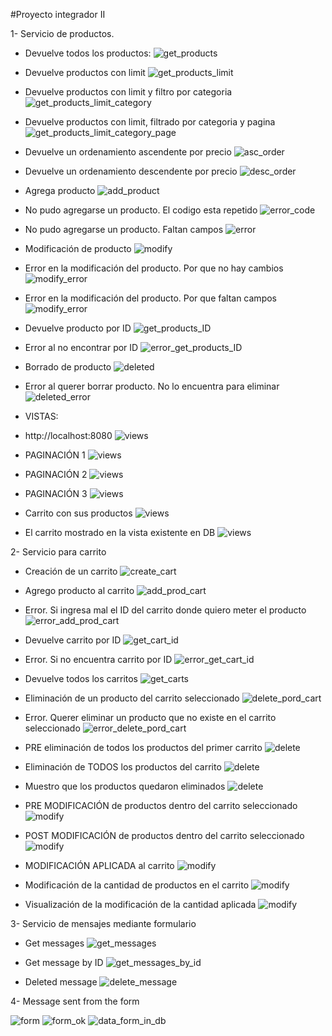 #Proyecto integrador II

1- Servicio de productos.

- Devuelve todos los productos:
  ![get_products](./capturas/trae%20todos%20los%20productos.png)

- Devuelve productos con limit
  ![get_products_limit](./capturas/trae%20productos%20con%20limit.png)

- Devuelve productos con limit y filtro por categoria
  ![get_products_limit_category](./capturas/trae%20prod%20con%20limit%20y%20filtro%20categoria.png)

- Devuelve productos con limit, filtrado por categoria y pagina
  ![get_products_limit_category_page](./capturas/trae%20prod%20con%20limit%20filtro%20y%20page.png)

- Devuelve un ordenamiento ascendente por precio
  ![asc_order](./capturas/ordenamiento%20ascendente.png)

- Devuelve un ordenamiento descendente por precio
  ![desc_order](./capturas/ordenamiento%20descendente.png)

- Agrega producto
  ![add_product](./capturas/producto%20agregado.png)

- No pudo agregarse un producto. El codigo esta repetido
  ![error_code](./capturas/prod%20no%20agregado.%20cod%20repetido.png)

- No pudo agregarse un producto. Faltan campos
  ![error](./capturas/prod%20no%20agregado.%20fantan%20campos.png)

- Modificación de producto
  ![modify](./capturas/modificaci%C3%B3n%20de%20producto.png)

- Error en la modificación del producto. Por que no hay cambios
  ![modify_error](./capturas/error%20en%20la%20modificacion%20no%20hay%20cambios..png)

- Error en la modificación del producto. Por que faltan campos
  ![modify_error](./capturas/error%20en%20la%20modificacion%20ingresar%20todos%20los%20campos.png)

- Devuelve producto por ID
  ![get_products_ID](./capturas/trae%20producto%20por%20id.png)

- Error al no encontrar por ID
  ![error_get_products_ID](./capturas/error%20no%20encuentra%20id.png)

- Borrado de producto
  ![deleted](./capturas/producto%20eliminado.png)

- Error al querer borrar producto. No lo encuentra para eliminar
  ![deleted_error](./capturas/error%20no%20encuentra%20para%20eliminar.png)

- VISTAS:

- http://localhost:8080
  ![views](./capturas/localhost8080.png)

- PAGINACIÓN 1
  ![views](./capturas/paginate1.png)
- PAGINACIÓN 2
  ![views](./capturas/paginate2.png)
- PAGINACIÓN 3
  ![views](./capturas/paginate3.png)

- Carrito con sus productos
  ![views](./capturas/vista%20carrito%20con%20prods.png)
- El carrito mostrado en la vista existente en DB
  ![views](./capturas/carrito%20mostrado%20ahora%20db.png)

2- Servicio para carrito

- Creación de un carrito
  ![create_cart](./capturas/creacion%20de%20carrito.png)

- Agrego producto al carrito
  ![add_prod_cart](./capturas/agrego%20producto%20a%20mi%20carrito.png)

- Error. Si ingresa mal el ID del carrito donde quiero meter el producto
  ![error_add_prod_cart](./capturas/error%20si%20pongo%20mal%20el%20id%20del%20carrito%20donde%20quiero%20poner%20producto.png)

- Devuelve carrito por ID
  ![get_cart_id](./capturas/traigo%20carrito%20por%20id.png)

- Error. Si no encuentra carrito por ID
  ![error_get_cart_id](./capturas/si%20esta%20mal%20el%20id%20no%20encuentra%20carrito.png)

- Devuelve todos los carritos
  ![get_carts](./capturas/trae%20todos%20los%20carritos.png)

- Eliminación de un producto del carrito seleccionado
  ![delete_pord_cart](./capturas/eliminacion%20de%20un%20producto%20del%20carrito.png)

- Error. Querer eliminar un producto que no existe en el carrito seleccionado
  ![error_delete_pord_cart](./capturas/quiero%20eliminar%20el%20mismo%20producto%20del%20carrito%20y%20no%20existe.png)

- PRE eliminación de todos los productos del primer carrito
  ![delete](./capturas/antes%20de%20eliminar%20todos%20los%20productos%20del%201er%20carrito.png)

- Eliminación de TODOS los productos del carrito
  ![delete](./capturas/eliminacion%20de%20todos%20los%20productos%20del%20carrito.png)

- Muestro que los productos quedaron eliminados
  ![delete](./capturas/muestro%20que%20el%20carrito%20queda%20sin%20productos.png)

- PRE MODIFICACIÓN de productos dentro del carrito seleccionado
  ![modify](./capturas/carrito%20antes%20de%20la%20modificacion%20de%20productos.png)

- POST MODIFICACIÓN de productos dentro del carrito seleccionado
  ![modify](./capturas/carrito%20despues%20de%20la%20modificacion%20de%20productos..png)

- MODIFICACIÓN APLICADA al carrito
  ![modify](./capturas/carrito%20con%20la%20nueva%20modificacion%20de%20productos.png)

- Modificación de la cantidad de productos en el carrito
  ![modify](./capturas/modificacion%20de%20la%20cantidad%20de%20un%20producto%20del%20carrito.png)

- Visualización de la modificación de la cantidad aplicada
  ![modify](./capturas/muestro%20la%20modificacion%20de%20la%20cantidad%20del%20producto%20en%20el%20carrito.png)

3- Servicio de mensajes mediante formulario

- Get messages
  ![get_messages](./capturas/trae%20todos%20los%20mensajes.png)

- Get message by ID
  ![get_messages_by_id](./capturas/trae%20mensaje%20por%20id.png)

- Deleted message
  ![delete_message](./capturas/borra%20mensaje%20por%20id.png)

4- Message sent from the form

![form](./capturas/formulario%20handlebars.png)
![form_ok](./capturas/viaja%20info%20desde%20el%20front.png)
![data_form_in_db](./capturas/llega%20el%20mensaje%20a%20la%20db.png)
